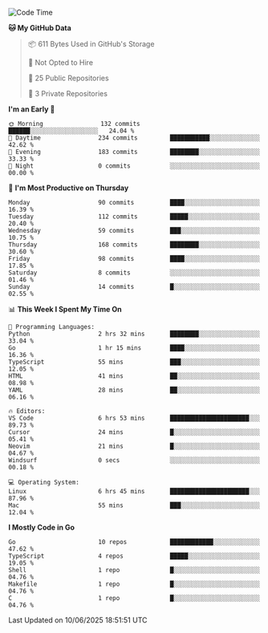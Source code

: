 <!--START_SECTION:waka-->
![Code Time](http://img.shields.io/badge/Code%20Time-1%2C261%20hrs%2021%20mins-blue)

**🐱 My GitHub Data** 

> 📦 611 Bytes Used in GitHub's Storage 
 > 
> 🚫 Not Opted to Hire
 > 
> 📜 25 Public Repositories 
 > 
> 🔑 3 Private Repositories 
 > 
**I'm an Early 🐤** 

```text
🌞 Morning                132 commits         ██████░░░░░░░░░░░░░░░░░░░   24.04 % 
🌆 Daytime                234 commits         ███████████░░░░░░░░░░░░░░   42.62 % 
🌃 Evening                183 commits         ████████░░░░░░░░░░░░░░░░░   33.33 % 
🌙 Night                  0 commits           ░░░░░░░░░░░░░░░░░░░░░░░░░   00.00 % 
```
📅 **I'm Most Productive on Thursday** 

```text
Monday                   90 commits          ████░░░░░░░░░░░░░░░░░░░░░   16.39 % 
Tuesday                  112 commits         █████░░░░░░░░░░░░░░░░░░░░   20.40 % 
Wednesday                59 commits          ███░░░░░░░░░░░░░░░░░░░░░░   10.75 % 
Thursday                 168 commits         ████████░░░░░░░░░░░░░░░░░   30.60 % 
Friday                   98 commits          ████░░░░░░░░░░░░░░░░░░░░░   17.85 % 
Saturday                 8 commits           ░░░░░░░░░░░░░░░░░░░░░░░░░   01.46 % 
Sunday                   14 commits          █░░░░░░░░░░░░░░░░░░░░░░░░   02.55 % 
```


📊 **This Week I Spent My Time On** 

```text
💬 Programming Languages: 
Python                   2 hrs 32 mins       ████████░░░░░░░░░░░░░░░░░   33.04 % 
Go                       1 hr 15 mins        ████░░░░░░░░░░░░░░░░░░░░░   16.36 % 
TypeScript               55 mins             ███░░░░░░░░░░░░░░░░░░░░░░   12.05 % 
HTML                     41 mins             ██░░░░░░░░░░░░░░░░░░░░░░░   08.98 % 
YAML                     28 mins             ██░░░░░░░░░░░░░░░░░░░░░░░   06.16 % 

🔥 Editors: 
VS Code                  6 hrs 53 mins       ██████████████████████░░░   89.73 % 
Cursor                   24 mins             █░░░░░░░░░░░░░░░░░░░░░░░░   05.41 % 
Neovim                   21 mins             █░░░░░░░░░░░░░░░░░░░░░░░░   04.67 % 
Windsurf                 0 secs              ░░░░░░░░░░░░░░░░░░░░░░░░░   00.18 % 

💻 Operating System: 
Linux                    6 hrs 45 mins       ██████████████████████░░░   87.96 % 
Mac                      55 mins             ███░░░░░░░░░░░░░░░░░░░░░░   12.04 % 
```

**I Mostly Code in Go** 

```text
Go                       10 repos            ████████████░░░░░░░░░░░░░   47.62 % 
TypeScript               4 repos             █████░░░░░░░░░░░░░░░░░░░░   19.05 % 
Shell                    1 repo              █░░░░░░░░░░░░░░░░░░░░░░░░   04.76 % 
Makefile                 1 repo              █░░░░░░░░░░░░░░░░░░░░░░░░   04.76 % 
C                        1 repo              █░░░░░░░░░░░░░░░░░░░░░░░░   04.76 % 
```




 Last Updated on 10/06/2025 18:51:51 UTC
<!--END_SECTION:waka-->
